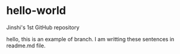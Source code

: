 # hello-world
Jinshi's 1st GitHub repository

hello,
this is an example of branch. I am writting these sentences in readme.md file.

